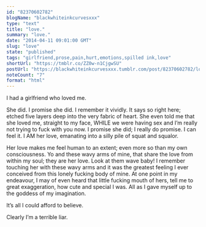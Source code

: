 ```yaml
---
id: "82370602782"
blogName: "blackwhiteinkcurvesxxx"
type: "text"
title: "love."
summary: "love."
date: "2014-04-11 09:01:00 GMT"
slug: "love"
state: "published"
tags: "girlfriend,prose,pain,hurt,emotions,spilled ink,love"
shortUrl: "https://tmblr.co/ZZ0w-n1CjgwSU"
postUrl: "https://blackwhiteinkcurvesxxx.tumblr.com/post/82370602782/love"
noteCount: "7"
format: "html"
---
```


I had a girlfriend who loved me.

She did. I promise she did. I remember it vividly. It says so right here; etched five layers deep into the very fabric of heart. She even told me that she loved me, straight to my face, WHILE we were having sex and I’m really not trying to fuck with you now. I promise she did; I really do promise. I can feel it. I AM her love, emanating into a silly pile of squat and squalor.

Her love makes me feel human to an extent; even more so than my own consciousness. Yo and these wavy arms of mine, that share the love from within my soul; they are her love. Look at them wave baby! I remember touching her with these wavy arms and it was the greatest feeling I ever conceived from this lonely fucking body of mine. At one point in my endeavour, I may of even heard that little fucking mouth of hers, tell me to great exaggeration, how cute and special I was. All as I gave myself up to the goddess of my imagination.

It’s all I could afford to believe.

Clearly I’m a terrible liar.